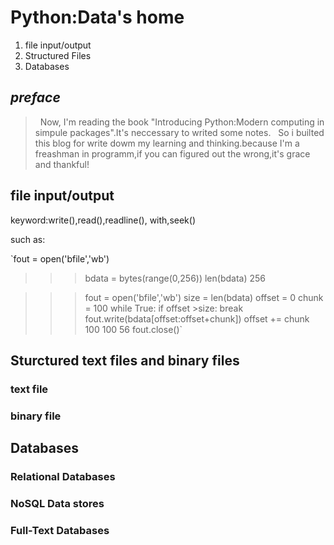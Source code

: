 # Python:Data's home #
 1. file input/output
 2. Structured Files
 3. Databases
 
## *preface* ##

>   Now, I'm reading the book "Introducing Python:Modern computing in simpule packages".It's neccessary to writed some notes.
    So i builted this blog for write dowm my learning and thinking.because I'm a freashman in programm,if you can figured out 
    the wrong,it's grace and thankful!

## file input/output ##
keyword:write(),read(),readline(), with,seek()
    
such as:

`fout = open('bfile','wb')
>>> bdata = bytes(range(0,256))
>>> len(bdata)
256

>>> fout = open('bfile','wb')
>>> size = len(bdata)
>>> offset = 0
>>> chunk = 100
>>> while True:
   if offset >size:
     break
   fout.write(bdata[offset:offset+chunk])
   offset += chunk
100
100
56
>>> fout.close()`


## Sturctured text files and binary files ##
### text file ###
### binary file ###

## Databases ##
### Relational Databases ###
### NoSQL Data stores ###
### Full-Text Databases ###
